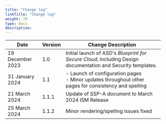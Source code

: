 ```yaml
---
title: "Change log"
linkTitle: "Change log"
weight: 70
type: docs
description:
---
```


| Date             | Version | Change Description                                                                                           |
| ---------------- | ------- | ------------------------------------------------------------------------------------------------------------ |
| 19 December 2023 | 1.0     | Initial launch of ASD's *Blueprint for Secure Cloud*, including Design documentation and Security templates. |
| 31 January 2024  | 1.1     | - Launch of configuration pages<br>- Minor updates throughout other pages for consistency and spelling       |
| 21 March 2024    | 1.1.1   | Update of SSP-A document to March 2024 ISM Release                                                           |
| 25 March 2024    | 1.1.2   | Minor rendering/spelling issues fixed                                                                        |